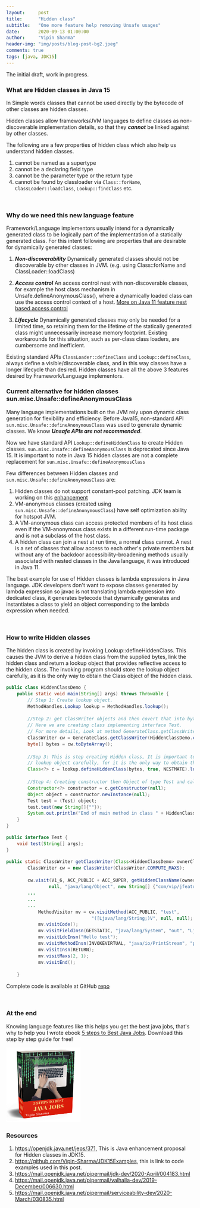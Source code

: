 ```yaml
---
layout:     post
title:      "Hidden class"
subtitle:   "One more feature help removing Unsafe usages"
date:       2020-09-13 01:00:00
author:     "Vipin Sharma"
header-img: "img/posts/blog-post-bg2.jpeg"
comments: true
tags: [java, JDK15]
---
```


The initial draft, work in progress.

<!-- Attention -->
### What are Hidden classes in Java 15
In Simple words classes that cannot be used directly by the bytecode of other classes are hidden classes.

Hidden classes allow frameworks/JVM languages to define classes as 
non-discoverable implementation details, so that they ***cannot*** be linked against 
by other classes.

<!--Hidden classes cannot be symbolically referenced by other classes.--> 
The following are a few properties of hidden class which also help us understand hidden classes. 
1. cannot be named as a supertype
2. cannot be a declaring field type
3. cannot be the parameter type or the return type 
4. cannot be found by classloader via `Class::forName`, `ClassLoader::loadClass`, 
`Lookup::findClass` etc.


<!--
Deprecate the non-standard API sun.misc.Unsafe::defineAnonymousClass, with the 
intent to deprecate it for removal in a future release. -->


<br>

<!-- Interest -->
### Why do we need this new language feature

Framework/Language implementors usually intend for a dynamically generated class to be 
logically part of the implementation of a statically generated class. 
For this intent following are properties that are desirable for dynamically generated classes:


1. ***Non-discoverability***
Dynamically generated classes should not be discoverable by other classes in JVM.
(e.g. using Class::forName and ClassLoader::loadClass)

2. ***Access control***
An access control nest with non-discoverable classes, for example the host class mechanism 
in Unsafe.defineAnonymousClass(), where a dynamically loaded class can use the 
access control context of a host. [More on Java 11 feature nest based access control](https://openjdk.java.net/jeps/181) 

3. ***Lifecycle*** 
Dynamically generated classes may only be needed for a limited time, 
so retaining them for the lifetime of the statically generated class might 
unnecessarily increase memory footprint. Existing workarounds for this situation, 
such as per-class class loaders, are cumbersome and inefficient.


Existing standard APIs `ClassLoader::defineClass` and `Lookup::defineClass`, always define 
a visible/discoverable class, and in this way classes have a longer lifecycle than desired.
Hidden classes have all the above 3 features desired by Framework/Language implementors.

### Current alternative for hidden classes sun.misc.Unsafe::defineAnonymousClass

Many language implementations built on the JVM rely upon dynamic class generation 
for flexibility and efficiency.
Before Java15, non-standard API `sun.misc.Unsafe::defineAnonymousClass` was 
used to generate dynamic classes.
We know ***Unsafe APIs are not recommended***.

Now we have standard API `Lookup::defineHiddenClass` to create Hidden classes. 
`sun.misc.Unsafe::defineAnonymousClass` is deprecated since Java 15.
It is important to note in Java 15 hidden classes are not a complete replacement for `sun.misc.Unsafe::defineAnonymousClass`

Few differences between Hidden classes and `sun.misc.Unsafe::defineAnonymousClass` are:
1. Hidden classes do not support constant-pool patching. 
JDK team is working on this [<ins>enhancement</ins>](https://mail.openjdk.java.net/pipermail/valhalla-dev/2020-November/008251.html)
2. VM-anonymous classes (created using `sun.misc.Unsafe::defineAnonymousClass`) have self optimization ability for hotspot JVM.
3. A VM-anonymous class can access protected members of its host class even if the 
VM-anonymous class exists in a different run-time package and is not a subclass of the host class.
4. A hidden class can join a nest at run time, a normal class cannot. 
A nest is a set of classes that allow access to each other's private members but 
without any of the backdoor accessibility-broadening methods usually associated 
with nested classes in the Java language, it was introduced in Java 11.  

The best example for use of Hidden classes is lambda expressions in Java language.
JDK developers don't want to expose classes generated by lambda expression so
javac is not translating lambda expression into dedicated class, it generates 
bytecode that dynamically generates and instantiates a class to yield an object
corresponding to the lambda expression when needed.

<!-- Before Java 15 for Lambda expressions `sun.misc.Unsafe::defineAnonymousClass` was used in JDK. 
Since Java 15 lambda expression are using Hidden classes.-->

<br>

<!-- Desire -->
### How to write Hidden classes

<!--
A hidden class specific way to have a defining class loader. 
This is necessary to resolve types used by the hidden class's own fields and methods. 
In particular, a hidden class has the same defining class loader, runtime package, 
and protection domain as the lookup class, which is the class that originally 
obtained the lookup object on which Lookup::defineHiddenClass is invoked. 
-->

<!--Hidden classes have different handling of classloaders, that makes it non discoverable to other classes.-->

The hidden class is created by invoking Lookup::defineHiddenClass.
This causes the JVM to derive a hidden class from the supplied bytes, link the hidden class 
and return a lookup object that provides reflective access to the hidden class.
The invoking program should store the lookup object carefully,
as it is the only way to obtain the Class object of the hidden class.

```java
public class HiddenClassDemo {
    public static void main(String[] args) throws Throwable {
        // Step 1: Create lookup object.
        MethodHandles.Lookup lookup = MethodHandles.lookup();
        
        //Step 2: get ClassWriter objects and then covert that into byte array.
        // Here we are creating class implementing interface Test. 
        // For more details, Look at method GenerateClass.getClassWriter, link https://github.com/Vipin-Sharma/JDK15Examples/blob/master/src/main/java/com/vip/jfeatures/jdk15/hiddenclass/GenerateClass.java#L22
        ClassWriter cw = GenerateClass.getClassWriter(HiddenClassDemo.class);
        byte[] bytes = cw.toByteArray();
        
        //Sep 3: This is step creating Hidden class, It is important to note the invoking program should store the 
        // lookup object carefully, for it is the only way to obtain the Class object of the hidden class.
        Class<?> c = lookup.defineHiddenClass(bytes, true, NESTMATE).lookupClass();
        
        //Step 4: Creating constructor then Object of type Test and calling a simple function test. 
        Constructor<?> constructor = c.getConstructor(null);
        Object object = constructor.newInstance(null);
        Test test = (Test) object;
        test.test(new String[]{""});
        System.out.println("End of main method in class " + HiddenClassDemo.class.getName());
    }
}
```

```java
public interface Test {
    void test(String[] args);
}
```

```java
public static ClassWriter getClassWriter(Class<HiddenClassDemo> ownerClassName) {
        ClassWriter cw = new ClassWriter(ClassWriter.COMPUTE_MAXS);

        cw.visit(V1_6, ACC_PUBLIC + ACC_SUPER, getHiddenClassName(ownerClassName),
                null, "java/lang/Object", new String[] {"com/vip/jfeatures/jdk15/hiddenclass/Test"});
        ...
        ...
        ...
            MethodVisitor mv = cw.visitMethod(ACC_PUBLIC, "test",
                                "([Ljava/lang/String;)V", null, null);
            mv.visitCode();
            mv.visitFieldInsn(GETSTATIC, "java/lang/System", "out", "Ljava/io/PrintStream;");
            mv.visitLdcInsn("Hello test");
            mv.visitMethodInsn(INVOKEVIRTUAL, "java/io/PrintStream", "println", "(Ljava/lang/String;)V");
            mv.visitInsn(RETURN);
            mv.visitMaxs(2, 1);
            mv.visitEnd();        

    }
```

Complete code is available at GitHub [repo](https://github.com/Vipin-Sharma/JDK15Examples)

<br>

### At the end

Knowing language features like this helps you get the best java jobs, that's why to help you
I wrote ebook [5 steps to Best Java Jobs](https://jfeatures.com/).
Download this step by step guide for free!

[<img src="../img/ebook_upd.png" width="200" height="200">](https://jfeatures.com/)


### Resources
1. https://openjdk.java.net/jeps/371, This is Java enhancement proposal for Hidden classes in JDK15.
2. https://github.com/Vipin-Sharma/JDK15Examples, this is link to code examples used in this post.
3. https://mail.openjdk.java.net/pipermail/jdk-dev/2020-April/004183.html
4. https://mail.openjdk.java.net/pipermail/valhalla-dev/2019-December/006630.html
5. https://mail.openjdk.java.net/pipermail/serviceability-dev/2020-March/030835.html